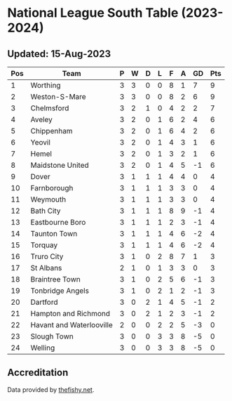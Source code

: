 # National League South Table (2023-2024)
## Updated: 15-Aug-2023

| Pos | Team | P | W | D | L | F | A | GD | Pts |
| --- | --- | --- | --- | --- | --- | --- | --- | --- | --- |
| 1 | Worthing | 3 | 3 | 0 | 0 | 8 | 1 | 7 | 9 |
| 2 | Weston-S-Mare | 3 | 3 | 0 | 0 | 8 | 2 | 6 | 9 |
| 3 | Chelmsford | 3 | 2 | 1 | 0 | 4 | 2 | 2 | 7 |
| 4 | Aveley | 3 | 2 | 0 | 1 | 6 | 2 | 4 | 6 |
| 5 | Chippenham | 3 | 2 | 0 | 1 | 6 | 4 | 2 | 6 |
| 6 | Yeovil | 3 | 2 | 0 | 1 | 4 | 3 | 1 | 6 |
| 7 | Hemel | 3 | 2 | 0 | 1 | 3 | 2 | 1 | 6 |
| 8 | Maidstone United | 3 | 2 | 0 | 1 | 4 | 5 | -1 | 6 |
| 9 | Dover | 3 | 1 | 1 | 1 | 4 | 4 | 0 | 4 |
| 10 | Farnborough | 3 | 1 | 1 | 1 | 3 | 3 | 0 | 4 |
| 11 | Weymouth | 3 | 1 | 1 | 1 | 3 | 3 | 0 | 4 |
| 12 | Bath City | 3 | 1 | 1 | 1 | 8 | 9 | -1 | 4 |
| 13 | Eastbourne Boro | 3 | 1 | 1 | 1 | 2 | 3 | -1 | 4 |
| 14 | Taunton Town | 3 | 1 | 1 | 1 | 4 | 6 | -2 | 4 |
| 15 | Torquay | 3 | 1 | 1 | 1 | 4 | 6 | -2 | 4 |
| 16 | Truro City | 3 | 1 | 0 | 2 | 8 | 7 | 1 | 3 |
| 17 | St Albans | 2 | 1 | 0 | 1 | 3 | 3 | 0 | 3 |
| 18 | Braintree Town | 3 | 1 | 0 | 2 | 5 | 6 | -1 | 3 |
| 19 | Tonbridge Angels | 3 | 1 | 0 | 2 | 1 | 2 | -1 | 3 |
| 20 | Dartford | 3 | 0 | 2 | 1 | 4 | 5 | -1 | 2 |
| 21 | Hampton and Richmond | 3 | 0 | 2 | 1 | 2 | 3 | -1 | 2 |
| 22 | Havant and Waterlooville | 2 | 0 | 0 | 2 | 2 | 5 | -3 | 0 |
| 23 | Slough Town | 3 | 0 | 0 | 3 | 3 | 8 | -5 | 0 |
| 24 | Welling | 3 | 0 | 0 | 3 | 3 | 8 | -5 | 0 |

## Accreditation 

Data provided by [thefishy.net](https://www.thefishy.net/).